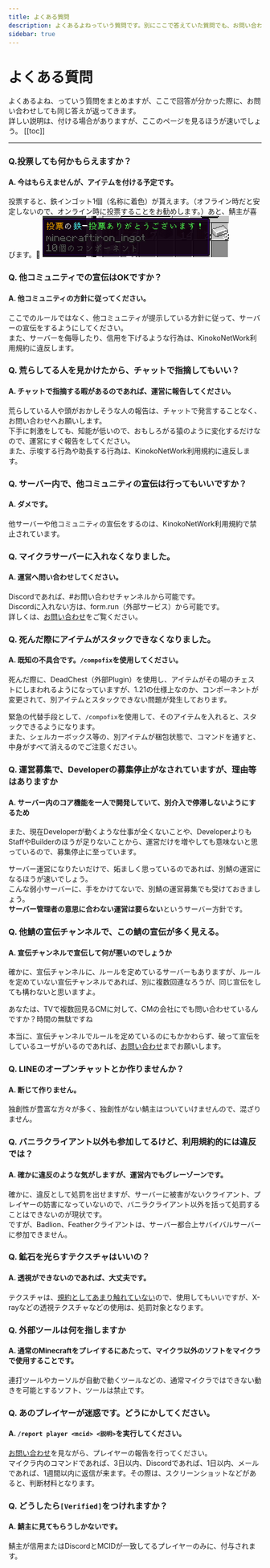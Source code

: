 ```yaml
---
title: よくある質問
description: よくあるよねっていう質問です。別にここで答えていた質問でも、お問い合わせでは反応します。
sidebar: true
---
```

# よくある質問
よくあるよね、っていう質問をまとめますが、ここで回答が分かった際に、お問い合わせしても同じ答えが返ってきます。<br>
詳しい説明は、付ける場合がありますが、ここのページを見るほうが速いでしょう。
[[toc]]

---

### Q.投票しても何かもらえますか？
#### A. 今はもらえませんが、アイテムを付ける予定です。
投票すると、鉄インゴット1個（名称に着色）が貰えます。（オフライン時だと安定しないので、オンライン時に投票することをお勧めします。）あと、鯖主が喜びます。🎉
![vote_IronIngot](../images/voteiron_ingot.png)

### Q. 他コミュニティでの宣伝はOKですか？
#### A. 他コミュニティの方針に従ってください。
ここでのルールではなく、他コミュニティが提示している方針に従って、サーバーの宣伝をするようにしてください。<br>
また、サーバーを侮辱したり、信用を下げるような行為は、KinokoNetWork利用規約に違反します。

### Q. 荒らしてる人を見かけたから、チャットで指摘してもいい？
#### A. チャットで指摘する暇があるのであれば、運営に報告してください。
荒らしている人や頭がおかしそうな人の報告は、チャットで発言することなく、お問い合わせへお願いします。<br>
下手に刺激をしても、知能が低いので、おもしろがる猿のように変化するだけなので、運営にすぐ報告をしてください。<br>
また、示唆する行為や助長する行為は、KinokoNetWork利用規約に違反します。

### Q. サーバー内で、他コミュニティの宣伝は行ってもいいですか？
#### A. ダメです。
他サーバーや他コミュニティの宣伝をするのは、KinokoNetWork利用規約で禁止されています。

### Q. マイクラサーバーに入れなくなりました。
#### A. 運営へ問い合わせしてください。
Discordであれば、#お問い合わせチャンネルから可能です。<br>
Discordに入れない方は、form.run（外部サービス）から可能です。<br>
詳しくは、[お問い合わせ](contact.md)をご覧ください。

### Q. 死んだ際にアイテムがスタックできなくなりました。
#### A. 既知の不具合です。`/compofix`を使用してください。
死んだ際に、DeadChest（外部Plugin）を使用し、アイテムがその場のチェストにしまわれるようになっていますが、1.21の仕様上なのか、コンポーネントが変更されて、別アイテムとスタックできない問題が発生しております。<br>

緊急の代替手段として、`/compofix`を使用して、そのアイテムを入れると、スタックできるようになります。<br>
また、シェルカーボックス等の、別アイテムが梱包状態で、コマンドを通すと、中身がすべて消えるのでご注意ください。

### Q. 運営募集で、Developerの募集停止がなされていますが、理由等はありますか
#### A. サーバー内のコア機能を一人で開発していて、別介入で停滞しないようにするため
また、現在Developerが動くような仕事が全くないことや、DeveloperよりもStaffやBuilderのほうが足りないことから、運営だけを増やしても意味ないと思っているので、募集停止に至っています。<br>

サーバー運営になりたいだけで、妬ましく思っているのであれば、別鯖の運営になるほうが速いでしょう。<br>
こんな弱小サーバーに、手をかけてないで、別鯖の運営募集でも受けておきましょう。<br>
**サーバー管理者の意思に合わない運営は要らない**というサーバー方針です。<br>

### Q. 他鯖の宣伝チャンネルで、この鯖の宣伝が多く見える。
#### A. 宣伝チャンネルで宣伝して何が悪いのでしょうか
確かに、宣伝チャンネルに、ルールを定めているサーバーもありますが、ルールを定めていない宣伝チャンネルであれば、別に複数回連なろうが、同じ宣伝をしても構わないと思いますよ。<br>

あなたは、TVで複数回見るCMに対して、CMの会社にでも問い合わせているんですか？時間の無駄ですね<br>

本当に、宣伝チャンネルでルールを定めているのにもかかわらず、破って宣伝をしているユーザがいるのであれば、[お問い合わせ](contact.md)までお願いします。

### Q. LINEのオープンチャットとか作りませんか？
#### A. 断じて作りません。
独創性が豊富な方々が多く、独創性がない鯖主はついていけませんので、混ざりません。

### Q. バニラクライアント以外も参加してるけど、利用規約的には違反では？
#### A. 確かに違反のような気がしますが、運営内でもグレーゾーンです。
確かに、違反として処罰を出せますが、サーバーに被害がないクライアント、プレイヤーの妨害になっていないので、バニラクライアント以外を括って処罰することはできないのが現状です。<br>
ですが、Badlion、Featherクライアントは、サーバー都合上サバイバルサーバーに参加できません。

### Q. 鉱石を光らすテクスチャはいいの？
#### A. 透視ができないのであれば、大丈夫です。
テクスチャは、[規約としてあまり触れていない](mod.md)ので、使用してもいいですが、X-rayなどの透視テクスチャなどの使用は、処罰対象となります。

### Q. 外部ツールは何を指しますか
#### A. 通常のMinecraftをプレイするにあたって、マイクラ以外のソフトをマイクラで使用することです。
連打ツールやカーソルが自動で動くツールなどの、通常マイクラではできない動きを可能とするソフト、ツールは禁止です。

### Q. あのプレイヤーが迷惑です。どうにかしてください。
#### A. `/report player <mcid> <説明>`を実行してください。
[お問い合わせ](contact.md)を見ながら、プレイヤーの報告を行ってください。<br>
マイクラ内のコマンドであれば、3日以内、Discordであれば、1日以内、メールであれば、1週間以内に返信が来ます。その際は、スクリーンショットなどがあると、判断材料となります。

### Q. どうしたら`[Verified]`をつけれますか？
#### A. 鯖主に見てもらうしかないです。
鯖主が信用またはDiscordとMCIDが一致してるプレイヤーのみに、付与されます。